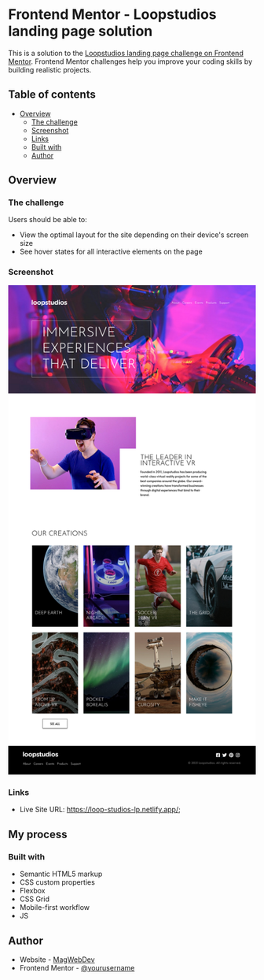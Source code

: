 # Frontend Mentor - Loopstudios landing page solution

This is a solution to the [Loopstudios landing page challenge on Frontend Mentor](https://www.frontendmentor.io/challenges/loopstudios-landing-page-N88J5Onjw). Frontend Mentor challenges help you improve your coding skills by building realistic projects. 

## Table of contents

- [Overview](#overview)
  - [The challenge](#the-challenge)
  - [Screenshot](#screenshot)
  - [Links](#links)
  - [Built with](#built-with)
  - [Author](#author)




## Overview

### The challenge

Users should be able to:

- View the optimal layout for the site depending on their device's screen size
- See hover states for all interactive elements on the page

### Screenshot

![](./screenshot/Screenshot%202023-08-04%20at%2019-21-21%20Frontend%20Mentor%20Loopstudios%20landing%20page.png)


### Links

- Live Site URL: https://loop-studios-lp.netlify.app/;

## My process

### Built with

- Semantic HTML5 markup
- CSS custom properties
- Flexbox
- CSS Grid
- Mobile-first workflow
- JS




## Author

- Website - [MagWebDev](http://www.magweb.pl)
- Frontend Mentor - [@yourusername](https://www.frontendmentor.io/profile/MagWebDev)


